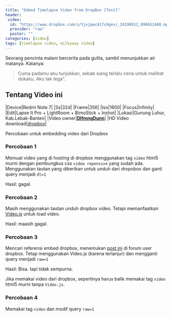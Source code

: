 ```yaml
---
title: "Embed Timelapse Video from DropBox [Test]"
header:
 video:
  id: "https://www.dropbox.com/s/tjxjpwc61fs9gex/_20190912_090651488.mp4?raw=1"
  provider: "raw"
  poster: ""
categories: [video]
tags: [timelapse video, milkyway video]
---
```

Seorang pencinta malam bercerita pada gulita, sambil menunjukkan air matanya.
Katanya:
> Cuma padamu aku tunjukkan, sebab siang terlalu ceria untuk melihat dukaku. Aku tak tega".

## Tentang Video ini

|Device|Redmi Note 7|
|Ss|32d|
|Frame|356|
|Iso|1600|
|Focus|Infinity|
|Edit|Lapse It Pro + LightRoom + BimoStick + Inshot|
|Lokasi|Gunung Luhur, Kab.Lebak-Banten|
|Video owner|**[DlfmngDunn](https://www.facebook.com/hendrik.ramadhan.37)**|
|HD Video download|[dropbox](https://www.dropbox.com/s/tjxjpwc61fs9gex/_20190912_090651488.mp4?dl=1)|

Percobaan untuk embedding video dari Dropbox

### Percobaan 1

Memuat video yang di hosting di dropbox menggunakan tag `video` html5 murni dengan pembungkus css `video reponsive` yang sudah ada. Menggunakan tautan yang diberikan untuk unduh dari dropobox dan ganti query menjadi `dl=1`

Hasil: gagal.

### Percobaan 2

Masih menggunakan tautan unduh dropbox video. Tetapi memanfaatkan [Video.js](http://videojs.com/html5-video-support/) untuk load video.

Hasil: maasih gagal.

### Percobaan 3

Mencari referensi embed dropbox, menemukan [post ini](https://www.dropboxforum.com/t5/Files-folders/Embed-Video-to-Website/m-p/208035/highlight/true#M78228) di forum user dropbox. Tetap menggunakan Video.js (karena terlanjur) dan mengganti query menjadi `raw=1`

Hasil: Bisa. tapi tidak sempurna. 

Jika memakai video dari dropbox, sepertinya harus balik memakai tag `video` html5 murni tanpa `Video.js`.

### Percobaan 4

Memakai tag `video` dan modif query `raw=1`
